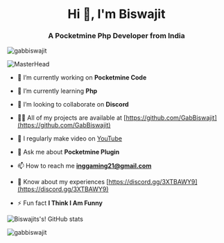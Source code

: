<h1 align="center">Hi 👋, I'm Biswajit</h1>
<h3 align="center">A Pocketmine Php Developer from India</h3>

<p align="left"> <img src="https://komarev.com/ghpvc/?username=gabbiswajit&label=Profile%20views&color=0e75b6&style=flat" alt="gabbiswajit" /> </p>

![MasterHead](https://1.bp.blogspot.com/-7A4WynwLsMw/XbBpCXG8fHI/AAAAAAAAMt4/uOa1bpLskYgrwGbllhSu2SDj_Mig8SXJQCLcBGAsYHQ/s1600/2000_600px.gif)

- 🔭 I’m currently working on **Pocketmine Code**

- 🌱 I’m currently learning **Php**

- 👯 I’m looking to collaborate on **Discord**

- 👨‍💻 All of my projects are available at [https://github.com/GabBiswajit](https://github.com/GabBiswajit)

- 📝 I regularly make video on [YouTube](YouTube)

- 💬 Ask me about **Pocketmine Plugin**

- 📫 How to reach me **inggaming21@gmail.com**

- 📄 Know about my experiences [https://discord.gg/3XTBAWY9](https://discord.gg/3XTBAWY9)

- ⚡ Fun fact **I Think I Am Funny**



![Biswajits's! GitHub stats](https://github-readme-stats.vercel.app/api?username=gabbiswajit&show_icons=true&theme=radical)


<p><img align="center" src="https://github-readme-stats.vercel.app/api/top-langs?username=gabbiswajit&show_icons=true&locale=en&layout=compact" alt="gabbiswajit" /></p>

